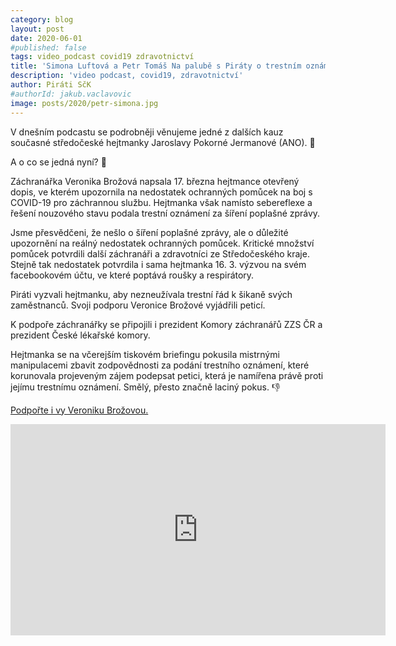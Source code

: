 ```yaml
---
category: blog
layout: post
date: 2020-06-01
#published: false
tags: video_podcast covid19 zdravotnictví
title: 'Simona Luftová a Petr Tomáš Na palubě s Piráty o trestním oznámení a petici na podporu záchranářky Veroniky Brožové'
description: 'video podcast, covid19, zdravotnictví'
author: Piráti SčK
#authorId: jakub.vaclavovic
image: posts/2020/petr-simona.jpg
---
```


V dnešním podcastu se podrobněji věnujeme jedné z dalších kauz současné středočeské hejtmanky Jaroslavy Pokorné Jermanové (ANO). 😤

A o co se jedná nyní? 🧐

Záchranářka Veronika Brožová napsala 17. března hejtmance otevřený dopis, ve kterém upozornila na nedostatek ochranných pomůcek na boj s COVID-19 pro záchrannou službu. Hejtmanka však namísto sebereflexe a řešení nouzového stavu podala trestní oznámení za šíření poplašné zprávy.

Jsme přesvědčeni, že nešlo o šíření poplašné zprávy, ale o důležité upozornění na reálný nedostatek ochranných pomůcek. Kritické množství pomůcek potvrdili další záchranáři a zdravotníci ze Středočeského kraje. Stejně tak nedostatek potvrdila i sama hejtmanka 16. 3. výzvou na svém facebookovém účtu, ve které poptává roušky a respirátory.

Piráti vyzvali hejtmanku, aby nezneužívala trestní řád k šikaně svých zaměstnanců. Svoji podporu Veronice Brožové vyjádřili peticí.

K podpoře záchranářky se připojili i prezident Komory záchranářů ZZS ČR a prezident České lékařské komory.

Hejtmanka se na včerejším tiskovém briefingu pokusila mistrnými manipulacemi zbavit zodpovědnosti za podání trestního oznámení, které korunovala projeveným zájem podepsat petici, která je namířena právě proti jejímu trestnímu oznámení. Smělý, přesto značně laciný pokus. 👎

[Podpořte i vy Veroniku Brožovou.](https://www.petice.com/nesouhlasime_s_trestnim_oznamenim_na_zdravotni_sestru_pani_veroniku_broovouokovou?)

<iframe width="600" height="338" src="https://www.youtube.com/embed/sMJvplN7L18" frameborder="0" allow="accelerometer; autoplay; encrypted-media; gyroscope; picture-in-picture" allowfullscreen></iframe>
